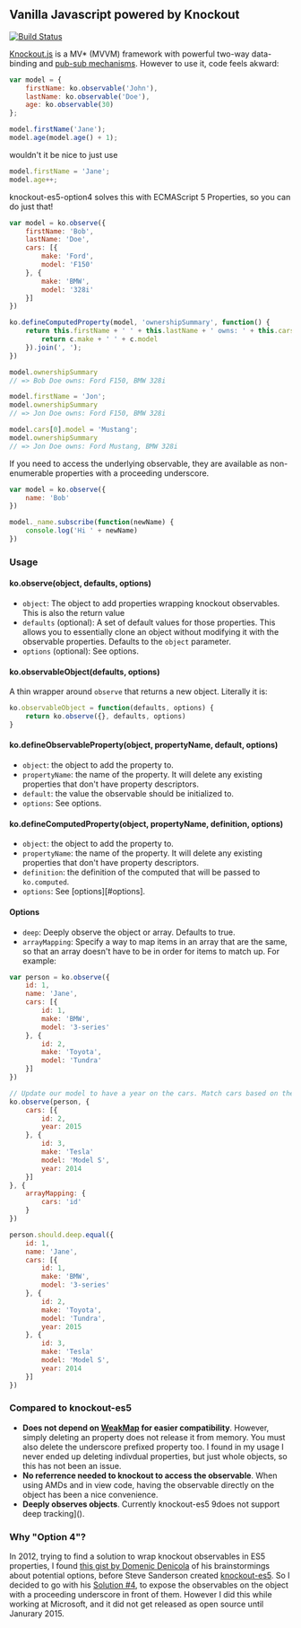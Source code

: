 ## Vanilla Javascript powered by Knockout

[![Build Status](https://secure.travis-ci.org/nathanboktae/knockout-es5-option4.png)](http://travis-ci.org/nathanboktae/knockout-es5-option4)

[Knockout.js](http://knockoutjs.com) is a MV* (MVVM) framework with powerful two-way data-binding and [pub-sub mechanisms](http://en.wikipedia.org/wiki/Publish%E2%80%93subscribe_pattern). However to use it, code feels akward:

```javascript
var model = {
	firstName: ko.observable('John'),
	lastName: ko.observable('Doe'),
	age: ko.observable(30)
};

model.firstName('Jane');
model.age(model.age() + 1);
```

wouldn't it be nice to just use

```javascript
model.firstName = 'Jane';
model.age++;
```

knockout-es5-option4 solves this with ECMAScript 5 Properties, so you can do just that!

```javascript
var model = ko.observe({
	firstName: 'Bob',
	lastName: 'Doe',
	cars: [{
		make: 'Ford',
		model: 'F150'
	}, {
		make: 'BMW',
		model: '328i'
	}]
})

ko.defineComputedProperty(model, 'ownershipSummary', function() {
	return this.firstName + ' ' + this.lastName + ' owns: ' + this.cars.map(function(c) {
	    return c.make + ' ' + c.model
	}).join(', ');
})

model.ownershipSummary
// => Bob Doe owns: Ford F150, BMW 328i

model.firstName = 'Jon';
model.ownershipSummary
// => Jon Doe owns: Ford F150, BMW 328i

model.cars[0].model = 'Mustang';
model.ownershipSummary
// => Jon Doe owns: Ford Mustang, BMW 328i
```

If you need to access the underlying observable, they are available as non-enumerable properties with a proceeding underscore.

```javascript
var model = ko.observe({
	name: 'Bob'
})

model._name.subscribe(function(newName) {
	console.log('Hi ' + newName)
})
```

### Usage

#### ko.observe(object, defaults, options)

- `object`: The object to add properties wrapping knockout observables. This is also the return value
- `defaults` (optional): A set of default values for those properties. This allows you to essentially clone an object without modifying it with the observable properties. Defaults to the `object` parameter.
- `options` (optional):  See options.

#### ko.observableObject(defaults, options)

A thin wrapper around `observe` that returns a new object. Literally it is:

```javascript
ko.observableObject = function(defaults, options) {
    return ko.observe({}, defaults, options)
}
```

#### ko.defineObservableProperty(object, propertyName, default, options)
- `object`: the object to add the property to.
- `propertyName`: the name of the property. It will delete any existing properties that don't have property descriptors.
- `default`: the value the observable should be initialized to.
- `options`: See options.

#### ko.defineComputedProperty(object, propertyName, definition, options)
- `object`: the object to add the property to.
- `propertyName`: the name of the property. It will delete any existing properties that don't have property descriptors.
- `definition`: the definition of the computed that will be passed to `ko.computed`.
- `options`: See [options][#options].

#### Options

- `deep`: Deeply observe the object or array. Defaults to true.
- `arrayMapping`: Specify a way to map items in an array that are the same, so that an array doesn't have to be in order for items to match up. For example:

```javascript
var person = ko.observe({
    id: 1,
    name: 'Jane',
    cars: [{
        id: 1,
        make: 'BMW',
        model: '3-series'
    }, {
        id: 2,
        make: 'Toyota',
        model: 'Tundra'
    }]
})

// Update our model to have a year on the cars. Match cars based on the 'id' property.
ko.observe(person, {
    cars: [{
        id: 2,
        year: 2015
    }, {
        id: 3,
        make: 'Tesla'
        model: 'Model S',
        year: 2014
    }]
}, {
    arrayMapping: {
        cars: 'id'
    }
})

person.should.deep.equal({
    id: 1,
    name: 'Jane',
    cars: [{
        id: 1,
        make: 'BMW',
        model: '3-series'
    }, {
        id: 2,
        make: 'Toyota',
        model: 'Tundra',
        year: 2015
    }, {
        id: 3,
        make: 'Tesla'
        model: 'Model S',
        year: 2014
    }]
})
```

### Compared to knockout-es5

- **Does not depend on [WeakMap](https://developer.mozilla.org/en-US/docs/Web/JavaScript/Reference/Global_Objects/WeakMap) for easier compatibility**. However, simply deleting an property does not release it from memory. You must also delete the underscore prefixed property too. I found in my usage I never ended up deleting indivdual properties, but just whole objects, so this has not been an issue.
- **No referrence needed to knockout to access the observable**. When using AMDs and in view code, having the observable directly on the object has been a nice convenience.
- **Deeply observes objects**. Currently knockout-es5 9does not support deep tracking]().

### Why "Option 4"?

In 2012, trying to find a solution to wrap knockout observables in ES5 properties, I found [this gist by Domenic Denicola](https://gist.github.com/domenic/1793211) of his brainstormings about potential options, before Steve Sanderson created [knockout-es5](). So I decided to go with his [Solution #4](https://gist.github.com/domenic/1793211#file-knockout-es5-js-L58-L60), to expose the observables on the object with a proceeding underscore in front of them. However I did this while working at Microsoft, and it did not get released as open source until Janurary 2015.
